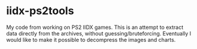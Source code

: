 # iidx-ps2tools

My code from working on PS2 IIDX games.
This is an attempt to extract data directly from the archives, without guessing/bruteforcing.
Eventually I would like to make it possible to decompress the images and charts.